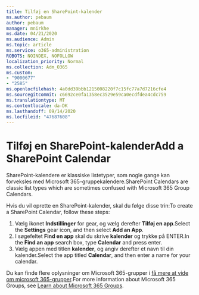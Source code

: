 ```yaml
---
title: Tilføj en SharePoint-kalender
ms.author: pebaum
author: pebaum
manager: mnirkhe
ms.date: 04/21/2020
ms.audience: Admin
ms.topic: article
ms.service: o365-administration
ROBOTS: NOINDEX, NOFOLLOW
localization_priority: Normal
ms.collection: Adm_O365
ms.custom:
- "9000677"
- "2585"
ms.openlocfilehash: 4a0dd39bbb1215008220f7c15fc77a7d7216cfe4
ms.sourcegitcommit: c6692ce0fa1358ec3529e59ca0ecdfdea4cdc759
ms.translationtype: MT
ms.contentlocale: da-DK
ms.lasthandoff: 09/14/2020
ms.locfileid: "47687608"
---
```

# <a name="add-a-sharepoint-calendar"></a><span data-ttu-id="4e9c2-102">Tilføj en SharePoint-kalender</span><span class="sxs-lookup"><span data-stu-id="4e9c2-102">Add a SharePoint Calendar</span></span>

<span data-ttu-id="4e9c2-103">SharePoint-kalendere er klassiske listetyper, som nogle gange kan forveksles med Microsoft 365-gruppekalendere.</span><span class="sxs-lookup"><span data-stu-id="4e9c2-103">SharePoint Calendars are classic list types which are sometimes confused with Microsoft 365 Group Calendars.</span></span>
 
<span data-ttu-id="4e9c2-104">Hvis du vil oprette en SharePoint-kalender, skal du følge disse trin:</span><span class="sxs-lookup"><span data-stu-id="4e9c2-104">To create a SharePoint Calendar, follow these steps:</span></span>
 
1.  <span data-ttu-id="4e9c2-105">Vælg ikonet **Indstillinger** for gear, og vælg derefter **Tilføj en app**.</span><span class="sxs-lookup"><span data-stu-id="4e9c2-105">Select the **Settings** gear icon, and then select **Add an App**.</span></span>
2.  <span data-ttu-id="4e9c2-106">I søgefeltet **Find en app** skal du skrive **kalender** og trykke på ENTER.</span><span class="sxs-lookup"><span data-stu-id="4e9c2-106">In the **Find an app** search box, type **Calendar** and press enter.</span></span>
3.  <span data-ttu-id="4e9c2-107">Vælg appen med titlen **kalender**, og angiv derefter et navn til din kalender.</span><span class="sxs-lookup"><span data-stu-id="4e9c2-107">Select the app titled **Calendar**, and then enter a name for your calendar.</span></span>

<span data-ttu-id="4e9c2-108">Du kan finde flere oplysninger om Microsoft 365-grupper i [få mere at vide om microsoft 365-grupper](https://support.office.com/article/Learn-about-Office-365-groups-b565caa1-5c40-40ef-9915-60fdb2d97fa2).</span><span class="sxs-lookup"><span data-stu-id="4e9c2-108">For more information about Microsoft 365 Groups, see [Learn about Microsoft 365 Groups](https://support.office.com/article/Learn-about-Office-365-groups-b565caa1-5c40-40ef-9915-60fdb2d97fa2).</span></span>

